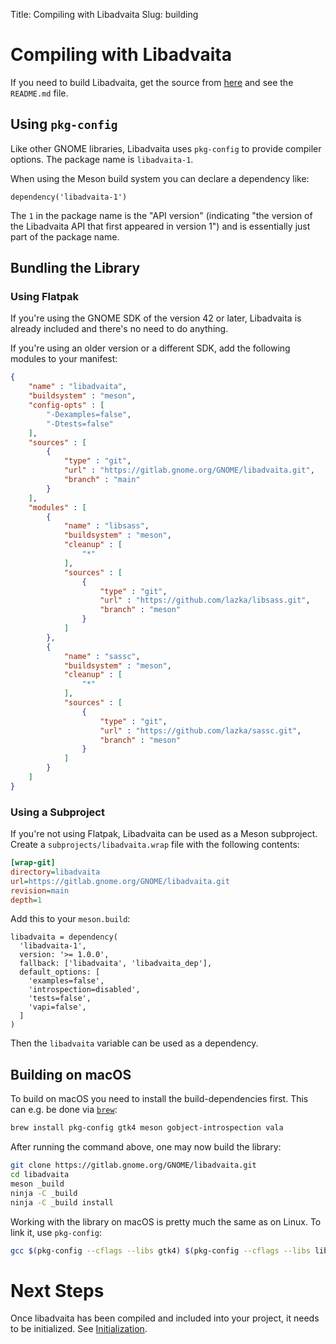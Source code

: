Title: Compiling with Libadvaita
Slug: building

# Compiling with Libadvaita

If you need to build Libadvaita, get the source from
[here](https://gitlab.gnome.org/GNOME/libadvaita/) and see the `README.md` file.

## Using `pkg-config`

Like other GNOME libraries, Libadvaita uses `pkg-config` to provide compiler
options. The package name is `libadvaita-1`.

When using the Meson build system you can declare a dependency like:

```meson
dependency('libadvaita-1')
```

The `1` in the package name is the "API version" (indicating "the version of the
Libadvaita API that first appeared in version 1") and is essentially just part
of the package name.

## Bundling the Library

### Using Flatpak

If you're using the GNOME SDK of the version 42 or later, Libadvaita is already
included and there's no need to do anything.

If you're using an older version or a different SDK, add the following modules
to your manifest:

```json
{
    "name" : "libadvaita",
    "buildsystem" : "meson",
    "config-opts" : [
        "-Dexamples=false",
        "-Dtests=false"
    ],
    "sources" : [
        {
            "type" : "git",
            "url" : "https://gitlab.gnome.org/GNOME/libadvaita.git",
            "branch" : "main"
        }
    ],
    "modules" : [
        {
            "name" : "libsass",
            "buildsystem" : "meson",
            "cleanup" : [
                "*"
            ],
            "sources" : [
                {
                    "type" : "git",
                    "url" : "https://github.com/lazka/libsass.git",
                    "branch" : "meson"
                }
            ]
        },
        {
            "name" : "sassc",
            "buildsystem" : "meson",
            "cleanup" : [
                "*"
            ],
            "sources" : [
                {
                    "type" : "git",
                    "url" : "https://github.com/lazka/sassc.git",
                    "branch" : "meson"
                }
            ]
        }
    ]
}
```

### Using a Subproject

If you're not using Flatpak, Libadvaita can be used as a Meson subproject.
Create a `subprojects/libadvaita.wrap` file with the following contents:

```ini
[wrap-git]
directory=libadvaita
url=https://gitlab.gnome.org/GNOME/libadvaita.git
revision=main
depth=1
```

Add this to your `meson.build`:

```meson
libadvaita = dependency(
  'libadvaita-1',
  version: '>= 1.0.0',
  fallback: ['libadvaita', 'libadvaita_dep'],
  default_options: [
    'examples=false',
    'introspection=disabled',
    'tests=false',
    'vapi=false',
  ]
)
```

Then the `libadvaita` variable can be used as a dependency.

## Building on macOS

To build on macOS you need to install the build-dependencies first. This can
e.g. be done via [`brew`](https://brew.sh):

```bash
brew install pkg-config gtk4 meson gobject-introspection vala
```

After running the command above, one may now build the library:

```bash
git clone https://gitlab.gnome.org/GNOME/libadvaita.git
cd libadvaita
meson _build
ninja -C _build
ninja -C _build install
```

Working with the library on macOS is pretty much the same as on Linux. To link
it, use `pkg-config`:

```bash
gcc $(pkg-config --cflags --libs gtk4) $(pkg-config --cflags --libs libadvaita-1) main.c -o main
```

# Next Steps

Once libadvaita has been compiled and included into your project, it needs to be
initialized. See [Initialization](initialization.html).
